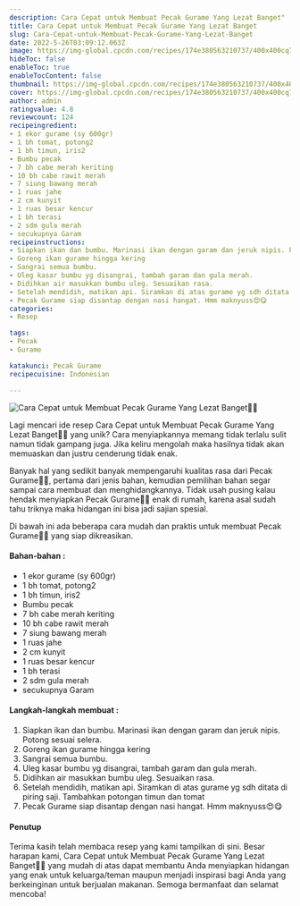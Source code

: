 ```yaml
---
description: Cara Cepat untuk Membuat Pecak Gurame Yang Lezat Banget"
title: Cara Cepat untuk Membuat Pecak Gurame Yang Lezat Banget
slug: Cara-Cepat-untuk-Membuat-Pecak-Gurame-Yang-Lezat-Banget
date: 2022-5-26T03:09:12.063Z
image: https://img-global.cpcdn.com/recipes/174e380563210737/400x400cq70/photo.jpg
hideToc: false
enableToc: true
enableTocContent: false
thumbnail: https://img-global.cpcdn.com/recipes/174e380563210737/400x400cq70/photo.jpg
cover: https://img-global.cpcdn.com/recipes/174e380563210737/400x400cq70/photo.jpg
author: admin
ratingvalue: 4.8
reviewcount: 124
recipeingredient:
- 1 ekor gurame (sy 600gr)
- 1 bh tomat, potong2
- 1 bh timun, iris2
- Bumbu pecak
- 7 bh cabe merah keriting
- 10 bh cabe rawit merah
- 7 siung bawang merah
- 1 ruas jahe
- 2 cm kunyit
- 1 ruas besar kencur
- 1 bh terasi
- 2 sdm gula merah
- secukupnya Garam
recipeinstructions:
- Siapkan ikan dan bumbu. Marinasi ikan dengan garam dan jeruk nipis. Potong sesuai selera.
- Goreng ikan gurame hingga kering
- Sangrai semua bumbu.
- Uleg kasar bumbu yg disangrai, tambah garam dan gula merah.
- Didihkan air masukkan bumbu uleg. Sesuaikan rasa.
- Setelah mendidih, matikan api. Siramkan di atas gurame yg sdh ditata di piring saji. Tambahkan potongan timun dan tomat
- Pecak Gurame siap disantap dengan nasi hangat. Hmm maknyuss😍😋
categories:
- Resep

tags:
- Pecak
- Gurame

katakunci: Pecak Gurame
recipecuisine: Indonesian

---
```


![Cara Cepat untuk Membuat Pecak Gurame Yang Lezat Banget👩‍🍳](https://img-global.cpcdn.com/recipes/174e380563210737/400x400cq70/photo.jpg)

Lagi mencari ide resep Cara Cepat untuk Membuat Pecak Gurame Yang Lezat Banget👩‍🍳 yang unik? Cara menyiapkannya memang tidak terlalu sulit namun tidak gampang juga. Jika keliru mengolah maka hasilnya tidak akan memuaskan dan justru cenderung tidak enak.

Banyak hal yang sedikit banyak mempengaruhi kualitas rasa dari Pecak Gurame👩‍🍳, pertama dari jenis bahan, kemudian pemilihan bahan segar sampai cara membuat dan menghidangkannya. Tidak usah pusing kalau hendak menyiapkan Pecak Gurame👩‍🍳 enak di rumah, karena asal sudah tahu triknya maka hidangan ini bisa jadi sajian spesial.

Di bawah ini ada beberapa cara mudah dan praktis untuk membuat Pecak Gurame👩‍🍳 yang siap dikreasikan.

<!--inarticleads1-->

#### Bahan-bahan :

- 1 ekor gurame (sy 600gr)
- 1 bh tomat, potong2
- 1 bh timun, iris2
- Bumbu pecak
- 7 bh cabe merah keriting
- 10 bh cabe rawit merah
- 7 siung bawang merah
- 1 ruas jahe
- 2 cm kunyit
- 1 ruas besar kencur
- 1 bh terasi
- 2 sdm gula merah
- secukupnya Garam

<!--inarticleads2-->

#### Langkah-langkah membuat :

1. Siapkan ikan dan bumbu. Marinasi ikan dengan garam dan jeruk nipis. Potong sesuai selera.
1. Goreng ikan gurame hingga kering
1. Sangrai semua bumbu.
1. Uleg kasar bumbu yg disangrai, tambah garam dan gula merah.
1. Didihkan air masukkan bumbu uleg. Sesuaikan rasa.
1. Setelah mendidih, matikan api. Siramkan di atas gurame yg sdh ditata di piring saji. Tambahkan potongan timun dan tomat
1. Pecak Gurame siap disantap dengan nasi hangat. Hmm maknyuss😍😋

#### Penutup

Terima kasih telah membaca resep yang kami tampilkan di sini. Besar harapan kami, Cara Cepat untuk Membuat Pecak Gurame Yang Lezat Banget👩‍🍳 yang mudah di atas dapat membantu Anda menyiapkan hidangan yang enak untuk keluarga/teman maupun menjadi inspirasi bagi Anda yang berkeinginan untuk berjualan makanan. Semoga bermanfaat dan selamat mencoba!